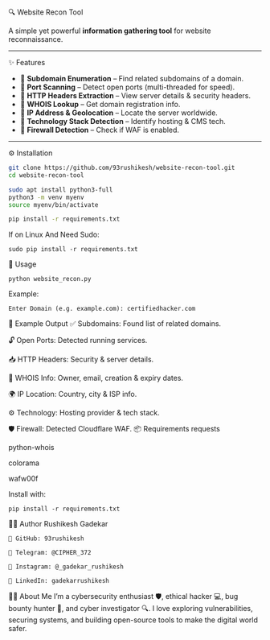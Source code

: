   🔍 Website Recon Tool

A simple yet powerful **information gathering tool** for website reconnaissance.

---

   ✨ Features

- 🔸 **Subdomain Enumeration** – Find related subdomains of a domain.  
- 🔸 **Port Scanning** – Detect open ports (multi-threaded for speed).  
- 🔸 **HTTP Headers Extraction** – View server details & security headers.  
- 🔸 **WHOIS Lookup** – Get domain registration info.  
- 🔸 **IP Address & Geolocation** – Locate the server worldwide.  
- 🔸 **Technology Stack Detection** – Identify hosting & CMS tech.  
- 🔸 **Firewall Detection** – Check if WAF is enabled.  

---

  ⚙️ Installation

```bash
git clone https://github.com/93rushikesh/website-recon-tool.git
cd website-recon-tool

sudo apt install python3-full
python3 -m venv myenv
source myenv/bin/activate

pip install -r requirements.txt
```
  If on Linux And Need Sudo:
```
sudo pip install -r requirements.txt
```
 🚀 Usage
```
python website_recon.py
```
  Example:
```
Enter Domain (e.g. example.com): certifiedhacker.com
```
  🧾 Example Output
✅ Subdomains: Found list of related domains.

🔓 Open Ports: Detected running services.

📥 HTTP Headers: Security & server details.

🧾 WHOIS Info: Owner, email, creation & expiry dates.

🌍 IP Location: Country, city & ISP info.

⚙️ Technology: Hosting provider & tech stack.

🛡️ Firewall: Detected Cloudflare WAF.
📦 Requirements
requests

python-whois

colorama

wafw00f

Install with:
```
pip install -r requirements.txt
```
👨‍💻 Author
Rushikesh Gadekar
```
🐙 GitHub: 93rushikesh

💬 Telegram: @CIPHER_372

📸 Instagram: @_gadekar_rushikesh

🔗 LinkedIn: gadekarrushikesh
```
🙋‍♂️ About Me
I’m a cybersecurity enthusiast 🛡️, ethical hacker 💻, bug bounty hunter 🐞, and cyber investigator 🔍.
I love exploring vulnerabilities, securing systems, and building open-source tools to make the digital world safer.

